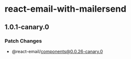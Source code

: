 # react-email-with-mailersend

## 1.0.1-canary.0

### Patch Changes

- @react-email/components@0.0.26-canary.0
